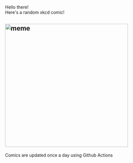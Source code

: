 Hello there! <br>Here's a random xkcd comic!<br>
## <img src="https://imgs.xkcd.com/comics/pi_vs_tau.png" alt="meme" width="400"/><br>
Comics are updated once a day using Github Actions